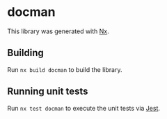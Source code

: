 # docman

This library was generated with [Nx](https://nx.dev).

## Building

Run `nx build docman` to build the library.

## Running unit tests

Run `nx test docman` to execute the unit tests via [Jest](https://jestjs.io).

